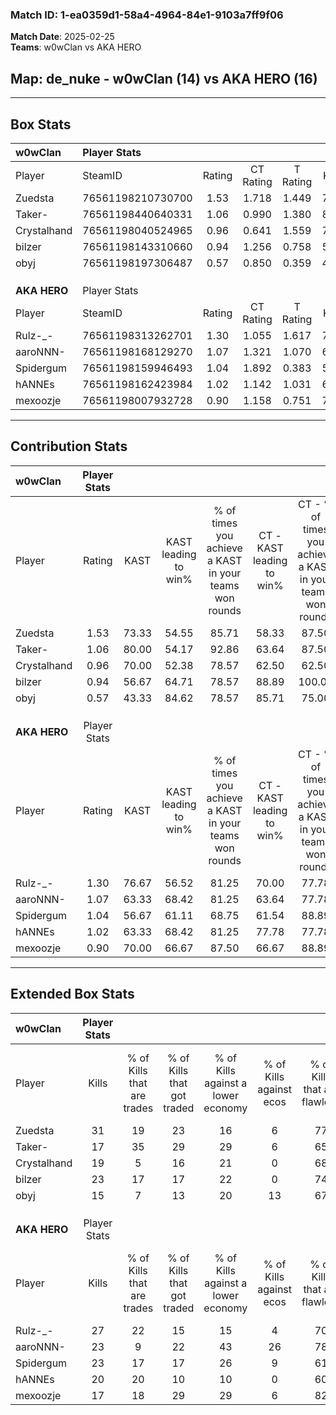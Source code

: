 ### Match ID: 1-ea0359d1-58a4-4964-84e1-9103a7ff9f06  
**Match Date**: 2025-02-25  
**Teams**: w0wClan vs AKA HERO  

## **Map**: de_nuke - w0wClan (14) vs AKA HERO (16)  
---  

## Box Stats  

| **w0wClan**  | Player Stats      |        |           |          |       |       |       |         |        |      |     |
| :- | :- | :-: | :-: | :-: | :-: | :-: | :-: | :-: | :-: | :-: | :-: |
| Player       | SteamID           | Rating | CT Rating | T Rating | KAST  |  ADR  | Kills | Assists | Deaths | K/D  | HS% |
| Zuedsta      | 76561198210730700 |  1.53  |   1.718   |  1.449   | 73.33 | 115.4 |  31   |    7    |   20   | 1.55 | 58  |
| Taker-       | 76561198440640331 |  1.06  |   0.990   |  1.380   | 80.00 | 69.7  |  17   |    6    |   18   | 0.94 | 52  |
| Crystalhand  | 76561198040524965 |  0.96  |   0.641   |  1.559   | 70.00 | 78.7  |  19   |    3    |   24   | 0.79 | 47  |
| bilzer       | 76561198143310660 |  0.94  |   1.256   |  0.758   | 56.67 | 66.9  |  23   |    3    |   24   | 0.96 | 39  |
| obyj         | 76561198197306487 |  0.57  |   0.850   |  0.359   | 43.33 | 57.2  |  15   |    6    |   25   | 0.60 | 53  |
|              |                   |        |           |          |       |       |       |         |        |      |     |
|              |                   |        |           |          |       |       |       |         |        |      |     |
|              |                   |        |           |          |       |       |       |         |        |      |     |
| **AKA HERO** | Player Stats      |        |           |          |       |       |       |         |        |      |     |
| Player       | SteamID           | Rating | CT Rating | T Rating | KAST  |  ADR  | Kills | Assists | Deaths | K/D  | HS% |
| Rulz-_-      | 76561198313262701 |  1.30  |   1.055   |  1.617   | 76.67 | 79.0  |  27   |    1    |   20   | 1.35 | 81  |
| aaroNNN-     | 76561198168129270 |  1.07  |   1.321   |  1.070   | 63.33 | 89.3  |  23   |    6    |   24   | 0.96 | 43  |
| Spidergum    | 76561198159946493 |  1.04  |   1.892   |  0.383   | 56.67 | 86.0  |  23   |    6    |   22   | 1.05 | 56  |
| hANNEs       | 76561198162423984 |  1.02  |   1.142   |  1.031   | 63.33 | 71.5  |  20   |    2    |   18   | 1.11 | 55  |
| mexoozje     | 76561198007932728 |  0.90  |   1.158   |  0.751   | 70.00 | 67.7  |  17   |    4    |   22   | 0.77 | 23  |
---  

## Contribution Stats  

| **w0wClan**  | Player Stats |       |                      |                                                        |                           |                                                             |                          |                                                            |
| :- | :-: | :-: | :-: | :-: | :-: | :-: | :-: | :-: |
| Player       |    Rating    | KAST  | KAST leading to win% | % of times you achieve a KAST in your teams won rounds | CT - KAST leading to win% | CT - % of times you achieve a KAST in your teams won rounds | T - KAST leading to win% | T - % of times you achieve a KAST in your teams won rounds |
| Zuedsta      |     1.53     | 73.33 |        54.55         |                         85.71                          |           58.33           |                            87.50                            |          50.00           |                           83.33                            |
| Taker-       |     1.06     | 80.00 |        54.17         |                         92.86                          |           63.64           |                            87.50                            |          46.15           |                           100.00                           |
| Crystalhand  |     0.96     | 70.00 |        52.38         |                         78.57                          |           62.50           |                            62.50                            |          46.15           |                           100.00                           |
| bilzer       |     0.94     | 56.67 |        64.71         |                         78.57                          |           88.89           |                           100.00                            |          37.50           |                           50.00                            |
| obyj         |     0.57     | 43.33 |        84.62         |                         78.57                          |           85.71           |                            75.00                            |          83.33           |                           83.33                            |
|              |              |       |                      |                                                        |                           |                                                             |                          |                                                            |
|              |              |       |                      |                                                        |                           |                                                             |                          |                                                            |
|              |              |       |                      |                                                        |                           |                                                             |                          |                                                            |
| **AKA HERO** | Player Stats |       |                      |                                                        |                           |                                                             |                          |                                                            |
| Player       |    Rating    | KAST  | KAST leading to win% | % of times you achieve a KAST in your teams won rounds | CT - KAST leading to win% | CT - % of times you achieve a KAST in your teams won rounds | T - KAST leading to win% | T - % of times you achieve a KAST in your teams won rounds |
| Rulz-_-      |     1.30     | 76.67 |        56.52         |                         81.25                          |           70.00           |                            77.78                            |          46.15           |                           85.71                            |
| aaroNNN-     |     1.07     | 63.33 |        68.42         |                         81.25                          |           63.64           |                            77.78                            |          75.00           |                           85.71                            |
| Spidergum    |     1.04     | 56.67 |        61.11         |                         68.75                          |           61.54           |                            88.89                            |          60.00           |                           42.86                            |
| hANNEs       |     1.02     | 63.33 |        68.42         |                         81.25                          |           77.78           |                            77.78                            |          60.00           |                           85.71                            |
| mexoozje     |     0.90     | 70.00 |        66.67         |                         87.50                          |           66.67           |                            88.89                            |          66.67           |                           85.71                            |
---  

## Extended Box Stats  

| **w0wClan**  | Player Stats |                            |                            |                                    |                         |                              |                                 |        |                             |                                     |                          |                               |                            |
| :- | :-: | :-: | :-: | :-: | :-: | :-: | :-: | :-: | :-: | :-: | :-: | :-: | :-: |
| Player       |    Kills     | % of Kills that are trades | % of Kills that got traded | % of Kills against a lower economy | % of Kills against ecos | % of Kills that are flawless | % of Kills that are close duels | Deaths | % of Deaths that get traded | % of Deaths against a lower economy | % of Deaths against ecos | % of Deaths that are flawless | % of Deaths that are close |
| Zuedsta      |      31      |             19             |             23             |                 16                 |            6            |              77              |                6                |   20   |             15              |                 15                  |            0             |              75               |             10             |
| Taker-       |      17      |             35             |             29             |                 29                 |            6            |              65              |                0                |   18   |             17              |                 11                  |            0             |              61               |             6              |
| Crystalhand  |      19      |             5              |             16             |                 21                 |            0            |              68              |                5                |   24   |             33              |                 13                  |            0             |              71               |             8              |
| bilzer       |      23      |             17             |             17             |                 22                 |            0            |              74              |                4                |   24   |             17              |                 13                  |            0             |              71               |             4              |
| obyj         |      15      |             7              |             13             |                 20                 |           13            |              67              |                7                |   25   |              8              |                 12                  |            4             |              72               |             4              |
|              |              |                            |                            |                                    |                         |                              |                                 |        |                             |                                     |                          |                               |                            |
|              |              |                            |                            |                                    |                         |                              |                                 |        |                             |                                     |                          |                               |                            |
|              |              |                            |                            |                                    |                         |                              |                                 |        |                             |                                     |                          |                               |                            |
| **AKA HERO** | Player Stats |                            |                            |                                    |                         |                              |                                 |        |                             |                                     |                          |                               |                            |
| Player       |    Kills     | % of Kills that are trades | % of Kills that got traded | % of Kills against a lower economy | % of Kills against ecos | % of Kills that are flawless | % of Kills that are close duels | Deaths | % of Deaths that get traded | % of Deaths against a lower economy | % of Deaths against ecos | % of Deaths that are flawless | % of Deaths that are close |
| Rulz-_-      |      27      |             22             |             15             |                 15                 |            4            |              70              |                7                |   20   |             10              |                 20                  |            0             |              80               |             0              |
| aaroNNN-     |      23      |             9              |             22             |                 43                 |           26            |              78              |                4                |   24   |             29              |                  8                  |            0             |              71               |             8              |
| Spidergum    |      23      |             17             |             17             |                 26                 |            9            |              61              |                4                |   22   |             18              |                  9                  |            5             |              64               |             5              |
| hANNEs       |      20      |             20             |             10             |                 10                 |            0            |              60              |               10                |   18   |             22              |                 22                  |            0             |              67               |             6              |
| mexoozje     |      17      |             18             |             29             |                 29                 |            6            |              82              |                6                |   22   |             18              |                 14                  |            0             |              73               |             5              |
